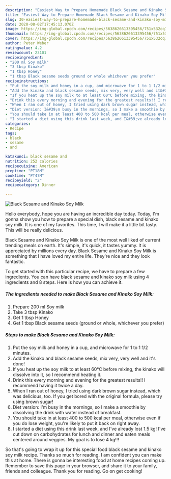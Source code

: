 ```yaml
---
description: "Easiest Way to Prepare Homemade Black Sesame and Kinako Soy Milk"
title: "Easiest Way to Prepare Homemade Black Sesame and Kinako Soy Milk"
slug: 30-easiest-way-to-prepare-homemade-black-sesame-and-kinako-soy-milk
date: 2020-08-02T17:45:13.070Z
image: https://img-global.cpcdn.com/recipes/5638626613395456/751x532cq70/black-sesame-and-kinako-soy-milk-recipe-main-photo.jpg
thumbnail: https://img-global.cpcdn.com/recipes/5638626613395456/751x532cq70/black-sesame-and-kinako-soy-milk-recipe-main-photo.jpg
cover: https://img-global.cpcdn.com/recipes/5638626613395456/751x532cq70/black-sesame-and-kinako-soy-milk-recipe-main-photo.jpg
author: Peter Weber
ratingvalue: 4.2
reviewcount: 23101
recipeingredient:
- "200 ml Soy milk"
- "3 tbsp Kinako"
- "1 tbsp Honey"
- "1 tbsp Black sesame seeds ground or whole whichever you prefer"
recipeinstructions:
- "Put the soy milk and honey in a cup, and microwave for 1 to 1 1/2 minutes."
- "Add the kinako and black sesame seeds, mix very, very well and it&#39;s done!"
- "If you heat up the soy milk to at least 60°C before mixing, the kinako will dissolve into it, so I recommend heating it."
- "Drink this every morning and evening for the greatest results!! I recommend having it twice a day."
- "When I ran out of honey, I tried using dark brown sugar instead, which was delicious, too. If you get bored with the original formula, please try using brown sugar!"
- "Diet version: I&#39;m busy in the mornings, so I make a smoothie by dissolving the drink with water instead of breakfast."
- "You should take in at least 400 to 500 kcal per meal, otherwise even if you do lose weight, you&#39;re likely to put it back on right away."
- "I started a diet using this drink last week, and I&#39;ve already lost 1.5 kg! I&#39;ve cut down on carbohydrates for lunch and dinner and eaten meals centered around veggies. My goal is to lose 4 kg!!!"
categories:
- Recipe
tags:
- black
- sesame
- and

katakunci: black sesame and 
nutrition: 252 calories
recipecuisine: American
preptime: "PT18M"
cooktime: "PT47M"
recipeyield: "2"
recipecategory: Dinner

---
```



![Black Sesame and Kinako Soy Milk](https://img-global.cpcdn.com/recipes/5638626613395456/751x532cq70/black-sesame-and-kinako-soy-milk-recipe-main-photo.jpg)

Hello everybody, hope you are having an incredible day today. Today, I'm gonna show you how to prepare a special dish, black sesame and kinako soy milk. It is one of my favorites. This time, I will make it a little bit tasty. This will be really delicious.



Black Sesame and Kinako Soy Milk is one of the most well liked of current trending meals on earth. It's simple, it's quick, it tastes yummy. It is appreciated by millions every day. Black Sesame and Kinako Soy Milk is something that I have loved my entire life. They're nice and they look fantastic.


To get started with this particular recipe, we have to prepare a few ingredients. You can have black sesame and kinako soy milk using 4 ingredients and 8 steps. Here is how you can achieve it.

<!--inarticleads1-->

##### The ingredients needed to make Black Sesame and Kinako Soy Milk:

1. Prepare 200 ml Soy milk
1. Take 3 tbsp Kinako
1. Get 1 tbsp Honey
1. Get 1 tbsp Black sesame seeds (ground or whole, whichever you prefer)




<!--inarticleads2-->

##### Steps to make Black Sesame and Kinako Soy Milk:

1. Put the soy milk and honey in a cup, and microwave for 1 to 1 1/2 minutes.
1. Add the kinako and black sesame seeds, mix very, very well and it&#39;s done!
1. If you heat up the soy milk to at least 60°C before mixing, the kinako will dissolve into it, so I recommend heating it.
1. Drink this every morning and evening for the greatest results!! I recommend having it twice a day.
1. When I ran out of honey, I tried using dark brown sugar instead, which was delicious, too. If you get bored with the original formula, please try using brown sugar!
1. Diet version: I&#39;m busy in the mornings, so I make a smoothie by dissolving the drink with water instead of breakfast.
1. You should take in at least 400 to 500 kcal per meal, otherwise even if you do lose weight, you&#39;re likely to put it back on right away.
1. I started a diet using this drink last week, and I&#39;ve already lost 1.5 kg! I&#39;ve cut down on carbohydrates for lunch and dinner and eaten meals centered around veggies. My goal is to lose 4 kg!!!




So that's going to wrap it up for this special food black sesame and kinako soy milk recipe. Thanks so much for reading. I am confident you can make this at home. There is gonna be interesting food at home recipes coming up. Remember to save this page in your browser, and share it to your family, friends and colleague. Thank you for reading. Go on get cooking!
